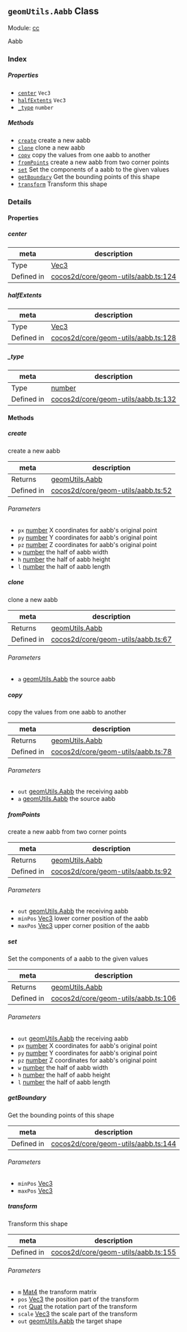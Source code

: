 ## `geomUtils.Aabb` Class



Module: [cc](../modules/cc.md)


Aabb



### Index

##### Properties

  - [`center`](#center) `Vec3` 
  - [`halfExtents`](#halfextents) `Vec3` 
  - [`_type`](#type) `number` 



##### Methods

  - [`create`](#create) create a new aabb
  - [`clone`](#clone) clone a new aabb
  - [`copy`](#copy) copy the values from one aabb to another
  - [`fromPoints`](#frompoints) create a new aabb from two corner points
  - [`set`](#set) Set the components of a aabb to the given values
  - [`getBoundary`](#getboundary) Get the bounding points of this shape
  - [`transform`](#transform) Transform this shape



### Details


#### Properties


##### center

> 

| meta | description |
|------|-------------|
| Type | <a href="../classes/Vec3.html" class="crosslink">Vec3</a> |
| Defined in | [cocos2d/core/geom-utils/aabb.ts:124](https://github.com/cocos-creator/engine/blob/f7d50d63228ec3047fe054a2d1e1535e90da2bd1/cocos2d/core/geom-utils/aabb.ts#L124) |



##### halfExtents

> 

| meta | description |
|------|-------------|
| Type | <a href="../classes/Vec3.html" class="crosslink">Vec3</a> |
| Defined in | [cocos2d/core/geom-utils/aabb.ts:128](https://github.com/cocos-creator/engine/blob/f7d50d63228ec3047fe054a2d1e1535e90da2bd1/cocos2d/core/geom-utils/aabb.ts#L128) |



##### _type

> 

| meta | description |
|------|-------------|
| Type | <a href="https://developer.mozilla.org/en/JavaScript/Reference/Global_Objects/Number" class="crosslink external" target="_blank">number</a> |
| Defined in | [cocos2d/core/geom-utils/aabb.ts:132](https://github.com/cocos-creator/engine/blob/f7d50d63228ec3047fe054a2d1e1535e90da2bd1/cocos2d/core/geom-utils/aabb.ts#L132) |






<!-- Method Block -->
#### Methods


##### create

create a new aabb

| meta | description |
|------|-------------|
| Returns | <a href="../classes/geomUtils.Aabb.html" class="crosslink">geomUtils.Aabb</a> 
| Defined in | [cocos2d/core/geom-utils/aabb.ts:52](https://github.com/cocos-creator/engine/blob/f7d50d63228ec3047fe054a2d1e1535e90da2bd1/cocos2d/core/geom-utils/aabb.ts#L52) |

###### Parameters
- `px` <a href="https://developer.mozilla.org/en/JavaScript/Reference/Global_Objects/Number" class="crosslink external" target="_blank">number</a> X coordinates for aabb's original point
- `py` <a href="https://developer.mozilla.org/en/JavaScript/Reference/Global_Objects/Number" class="crosslink external" target="_blank">number</a> Y coordinates for aabb's original point
- `pz` <a href="https://developer.mozilla.org/en/JavaScript/Reference/Global_Objects/Number" class="crosslink external" target="_blank">number</a> Z coordinates for aabb's original point
- `w` <a href="https://developer.mozilla.org/en/JavaScript/Reference/Global_Objects/Number" class="crosslink external" target="_blank">number</a> the half of aabb width
- `h` <a href="https://developer.mozilla.org/en/JavaScript/Reference/Global_Objects/Number" class="crosslink external" target="_blank">number</a> the half of aabb height
- `l` <a href="https://developer.mozilla.org/en/JavaScript/Reference/Global_Objects/Number" class="crosslink external" target="_blank">number</a> the half of aabb length


##### clone

clone a new aabb

| meta | description |
|------|-------------|
| Returns | <a href="../classes/geomUtils.Aabb.html" class="crosslink">geomUtils.Aabb</a> 
| Defined in | [cocos2d/core/geom-utils/aabb.ts:67](https://github.com/cocos-creator/engine/blob/f7d50d63228ec3047fe054a2d1e1535e90da2bd1/cocos2d/core/geom-utils/aabb.ts#L67) |

###### Parameters
- `a` <a href="../classes/geomUtils.Aabb.html" class="crosslink">geomUtils.Aabb</a> the source aabb


##### copy

copy the values from one aabb to another

| meta | description |
|------|-------------|
| Returns | <a href="../classes/geomUtils.Aabb.html" class="crosslink">geomUtils.Aabb</a> 
| Defined in | [cocos2d/core/geom-utils/aabb.ts:78](https://github.com/cocos-creator/engine/blob/f7d50d63228ec3047fe054a2d1e1535e90da2bd1/cocos2d/core/geom-utils/aabb.ts#L78) |

###### Parameters
- `out` <a href="../classes/geomUtils.Aabb.html" class="crosslink">geomUtils.Aabb</a> the receiving aabb
- `a` <a href="../classes/geomUtils.Aabb.html" class="crosslink">geomUtils.Aabb</a> the source aabb


##### fromPoints

create a new aabb from two corner points

| meta | description |
|------|-------------|
| Returns | <a href="../classes/geomUtils.Aabb.html" class="crosslink">geomUtils.Aabb</a> 
| Defined in | [cocos2d/core/geom-utils/aabb.ts:92](https://github.com/cocos-creator/engine/blob/f7d50d63228ec3047fe054a2d1e1535e90da2bd1/cocos2d/core/geom-utils/aabb.ts#L92) |

###### Parameters
- `out` <a href="../classes/geomUtils.Aabb.html" class="crosslink">geomUtils.Aabb</a> the receiving aabb
- `minPos` <a href="../classes/Vec3.html" class="crosslink">Vec3</a> lower corner position of the aabb
- `maxPos` <a href="../classes/Vec3.html" class="crosslink">Vec3</a> upper corner position of the aabb


##### set

Set the components of a aabb to the given values

| meta | description |
|------|-------------|
| Returns | <a href="../classes/geomUtils.Aabb.html" class="crosslink">geomUtils.Aabb</a> 
| Defined in | [cocos2d/core/geom-utils/aabb.ts:106](https://github.com/cocos-creator/engine/blob/f7d50d63228ec3047fe054a2d1e1535e90da2bd1/cocos2d/core/geom-utils/aabb.ts#L106) |

###### Parameters
- `out` <a href="../classes/geomUtils.Aabb.html" class="crosslink">geomUtils.Aabb</a> the receiving aabb
- `px` <a href="https://developer.mozilla.org/en/JavaScript/Reference/Global_Objects/Number" class="crosslink external" target="_blank">number</a> X coordinates for aabb's original point
- `py` <a href="https://developer.mozilla.org/en/JavaScript/Reference/Global_Objects/Number" class="crosslink external" target="_blank">number</a> Y coordinates for aabb's original point
- `pz` <a href="https://developer.mozilla.org/en/JavaScript/Reference/Global_Objects/Number" class="crosslink external" target="_blank">number</a> Z coordinates for aabb's original point
- `w` <a href="https://developer.mozilla.org/en/JavaScript/Reference/Global_Objects/Number" class="crosslink external" target="_blank">number</a> the half of aabb width
- `h` <a href="https://developer.mozilla.org/en/JavaScript/Reference/Global_Objects/Number" class="crosslink external" target="_blank">number</a> the half of aabb height
- `l` <a href="https://developer.mozilla.org/en/JavaScript/Reference/Global_Objects/Number" class="crosslink external" target="_blank">number</a> the half of aabb length


##### getBoundary

Get the bounding points of this shape

| meta | description |
|------|-------------|
| Defined in | [cocos2d/core/geom-utils/aabb.ts:144](https://github.com/cocos-creator/engine/blob/f7d50d63228ec3047fe054a2d1e1535e90da2bd1/cocos2d/core/geom-utils/aabb.ts#L144) |

###### Parameters
- `minPos` <a href="../classes/Vec3.html" class="crosslink">Vec3</a> 
- `maxPos` <a href="../classes/Vec3.html" class="crosslink">Vec3</a> 


##### transform

Transform this shape

| meta | description |
|------|-------------|
| Defined in | [cocos2d/core/geom-utils/aabb.ts:155](https://github.com/cocos-creator/engine/blob/f7d50d63228ec3047fe054a2d1e1535e90da2bd1/cocos2d/core/geom-utils/aabb.ts#L155) |

###### Parameters
- `m` <a href="../classes/Mat4.html" class="crosslink">Mat4</a> the transform matrix
- `pos` <a href="../classes/Vec3.html" class="crosslink">Vec3</a> the position part of the transform
- `rot` <a href="../classes/Quat.html" class="crosslink">Quat</a> the rotation part of the transform
- `scale` <a href="../classes/Vec3.html" class="crosslink">Vec3</a> the scale part of the transform
- `out` <a href="../classes/geomUtils.Aabb.html" class="crosslink">geomUtils.Aabb</a> the target shape




